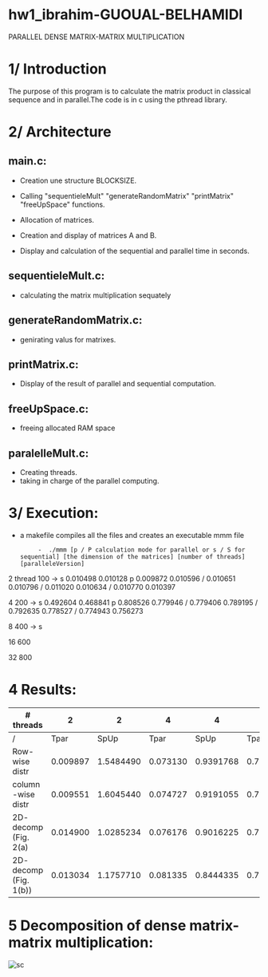 # hw1_ibrahim-GUOUAL-BELHAMIDI

PARALLEL DENSE MATRIX-MATRIX MULTIPLICATION 


# 1/ Introduction

The purpose of this program is to calculate the matrix product in classical sequence and
in parallel.The code is in c using the pthread library.

# 2/ Architecture

## main.c:
 - Creation une structure BLOCKSIZE.
 
 - Calling "sequentieleMult" "generateRandomMatrix" "printMatrix" "freeUpSpace" functions.
 
 - Allocation of matrices.
 
 - Creation and display of matrices A and B.
 
 - Display and calculation of the sequential and parallel time in seconds.
            
            
## sequentieleMult.c:
   
   - calculating the matrix multiplication sequately



## generateRandomMatrix.c:

   - genirating valus for matrixes.



## printMatrix.c:

   - Display of the result of parallel and sequential computation.




## freeUpSpace.c:

   - freeing allocated RAM space


## paralelleMult.c:

   - Creating threads.
   - taking in charge of the parallel computing.
       
# 3/ Execution:
                                                              
                                                              
- a makefile compiles all the files and creates an executable mmm file

           -  ./mmm [p / P calculation mode for parallel or s / S for sequential] [the dimension of the matrices] [number of threads] [paralleleVersion]



2 thread 100    ->  s 0.010498  0.010128  p 0.009872 0.010596 / 0.010651 0.010796 / 0.011020 0.010634 /   0.010770 0.010397

4 200            ->  s 0.492604 0.468841 p 0.808526  0.779946 / 0.779406  0.789195 / 0.792635  0.778527 /  0.774943  0.756273

8 400            ->  s 

16 600

32 800


# 4 Results:


| # threads              	| 2        	| 2         	| 4        	| 4         	| 8        	| 8         	| 16       	| 16        	| 32       	| 32        	|
|------------------------	|----------	|-----------	|----------	|-----------	|----------	|-----------	|----------	|-----------	|----------	|-----------	|
| /                      	| Tpar     	| SpUp      	| Tpar     	| SpUp      	| Tpar     	| SpUp      	| Tpar     	| SpUp      	| Tpar     	| SpUp      	|
| Row- wise distr        	| 0.009897 	| 1.5484490 	| 0.073130 	| 0.9391768 	| 0.799205 	| 0.5830669 	| 2.798832 	| 0.6136045 	| 7.288339 	| 0.6429827 	|
| column -wise distr     	| 0.009551 	| 1.6045440 	| 0.074727 	| 0.9191055 	| 0.795295 	| 0.5859335 	| 2.786665 	| 0.6162836 	| 7.036659 	| 0.6659802 	|
| 2D- decomp (Fig. 2(a)  	| 0.014900 	| 1.0285234 	| 0.076176 	| 0.9016225 	| 0.785892 	| 0.5929440 	| 2.791095 	| 0.6153054 	| 7.070935 	| 0.6627519 	|
| 2D- decomp (Fig. 1(b)) 	| 0.013034 	| 1.1757710 	| 0.081335 	| 0.8444335 	| 0.791843 	| 0.5884878 	| 2.759806 	| 0.6222814 	| 7.092029 	| 0.6607807 	|


# 5 Decomposition of dense matrix-matrix multiplication:

![sc](https://user-images.githubusercontent.com/59414164/143321476-008eee95-6e0d-49ac-9197-47bb86835a00.png)

